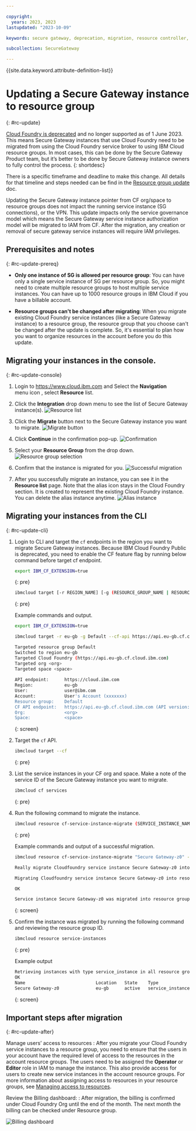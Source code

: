 ```yaml
---

copyright: 
  years: 2023, 2023
lastupdated: "2023-10-09"

keywords: secure gateway, deprecation, migration, resource controller, resource groups

subcollection: SecureGateway

---
```


{{site.data.keyword.attribute-definition-list}}


# Updating a Secure Gateway instance to resource group
{: #rc-update}



[Cloud Foundry is deprecated](https://ibm.biz/ibmcf-announce) and no longer supported as of 1 June 2023. This means Secure Gateway instances that use Cloud Foundry need to be migrated from using the Cloud Foundry service broker to using IBM Cloud resource groups. In most cases, this can be done by the Secure Gateway Product team, but it’s better to be done by Secure Gateway instance owners to fully control the process.
{: shortdesc}


There is a specific timeframe and deadline to make this change. All details for that timeline and steps needed can be find in the [Resource group update](/docs/SecureGateway?topic=SecureGateway-rc_resource_groups) doc.

Updating the Secure Gateway instance pointer from CF org/space to resource groups does not impact the running service instance (SG connections), or the VPN. This update impacts only the service governance model which means the Secure Gateway service instance authorization model will be migrated to IAM from CF. After the migration, any creation or removal of secure gateway service instances will require IAM privileges.

## Prerequisites and notes
{: #rc-update-prereq}

- **Only one instance of SG is allowed per resource group**: You can have only a single service instance of SG per resource group. So, you might need to create multiple resource groups to host multiple service instances. You can have up to 1000 resource groups in IBM Cloud if you have a billable account.

- **Resource groups can't be changed after migrating**: When you migrate existing Cloud Foundry service instances (like a Secure Gateway instance) to a resource group, the resource group that you choose can't be changed after the update is complete. So, it's essential to plan how you want to organize resources in the account before you do this update.

## Migrating your instances in the console.
{: #rc-update-console}

1. Login to https://www.cloud.ibm.com and Select the **Navigation** menu icon , select **Resource** list.
1. Click the **Integration** drop down menu to see the list of Secure Gateway instance(s). 
    ![Resource list](./images/image2.png "Resource list")
1. Click the **Migrate** button next to the Secure Gateway instance you want to migrate.
    ![Migrate button](./images/image4.png "Migrate button")
1. Click **Continue** in the confirmation pop-up.
    ![Confirmation](./images/image6.png "Confirmation")
1. Select your **Resource Group** from the drop down.
    ![Resource group selection](./images/image7.png "Resource group selection")
1. Confirm that the instance is migrated for you.
    ![Successful migration](./images/image8.png "Successful migration")  

1. After you successfully migrate an instance, you can see it in the **Resource list** page. Note that the alias icon stays in the Cloud Foundry section. It is created to represent the existing Cloud Foundry instance. You can delete the alias instance anytime.
    ![Alias instance](./images/image11.png "Alias instance")  


## Migrating your instances from the CLI
{: #rc-update-cli}

1. Login to CLI and target the `cf` endpoints in the region you want to migrate Secure Gateway instances. Because IBM Cloud Foundry Public is deprecated, you need to enable the CF feature flag by running below command before target cf endpoint. 

    ```sh
    export IBM_CF_EXTENSION=true
    ```
    {: pre}

    ```sh
    ibmcloud target [-r REGION_NAME] [-g (RESOURCE_GROUP_NAME | RESOURCE_GROUP_ID [--cf-api ENDPOINT] [-o ORG] [-s SPACE
    ```
    {: pre}

    Example commands and output.

    ```sh
    export IBM_CF_EXTENSION=true

    ibmcloud target -r eu-gb -g Default --cf-api https://api.eu-gb.cf.cloud.ibm.com -o <org> -s <space>

    Targeted resource group Default
    Switched to region eu-gb
    Targeted Cloud Foundry (https://api.eu-gb.cf.cloud.ibm.com)
    Targeted org <org>
    Targeted space <space>
                      
    API endpoint:      https://cloud.ibm.com
    Region:            eu-gb
    User:              user@ibm.com
    Account:           User's Account (xxxxxxx)
    Resource group:    Default
    CF API endpoint:   https://api.eu-gb.cf.cloud.ibm.com (API version: 2.205.0)
    Org:               <org>
    Space:             <space>
    ```
    {: screen}

1. Target the `cf` API.
    ```sh
    ibmcloud target --cf
    ```
    {: pre}


1. List the service instances in your CF org and space. Make a note of the service ID of the Secure Gateway instance you want to migrate.

    ```sh
    ibmcloud cf services
    ```
    {: pre}

1. Run the following command to migrate the instance.
    ```sh
    ibmcloud resource cf-service-instance-migrate (SERVICE_INSTANCE_NAME | SERVICE_INSTANCE_ID) [--resource-group-name RESOURCE_GROUP_NAME | --resource-group-id RESOURCE_GROUP_ID] [-f, --force] [-q, --quiet]
    ```
    {: pre}

    Example commands and output of a successful migration.
    ```sh
    ibmcloud resource cf-service-instance-migrate "Secure Gateway-z0" --resource-group-name Default

    Really migrate Cloudfoundry service instance Secure Gateway-z0 into resource group Default?> y

    Migrating Cloudfoundry service instance Secure Gateway-z0 into resource group Default as user@ibm.com...

    OK
    
    Service instance Secure Gateway-z0 was migrated into resource group Default successfully
    ```
    {: screen}


1. Confirm the instance was migrated by running the following command and reviewing the resource group ID.
   
    ```sh
    ibmcloud resource service-instances
    ```
    {: pre}

    Example output

    ```sh
    Retrieving instances with type service_instance in all resource groups in all locations under account User’s Account as user@ibm.com...
    OK
    Name                           Location   State    Type               Resource Group ID
    Secure Gateway-z0              eu-gb      active   service_instance   1b32c7b28b1c4ff786cc5a74376bc757
    ```
    {: screen}



## Important steps after migration
{: #rc-update-after}

Manage users’ access to resources
:   After you migrate your Cloud Foundry service instances to a resource group, you need to ensure that the users in your account have the required level of access to the resources in the account resource groups. The users need to be assigned the **Operator** or **Editor** role in IAM to manage the instance. This also provide access for users to create new service instances in the account resource groups. For more information about assigning access to resources in your resource groups, see [Managing access to resources](/docs/account?topic=account-assign-access-resources&interface=ui#assign-access-resources).

Review the Billing dashboard:
:   After migration, the billing is confirmed under Cloud Foundry Org until the end of the month. The next month the billing can be checked under Resource group.

![Billing dashboard](./images/image10.png "Billing dashboard") 





